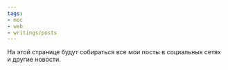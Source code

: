 ```yaml
---
tags:
- moc
- web
- writings/posts
---
```


На этой странице будут собираться все мои посты в социальных сетях и другие новости. 